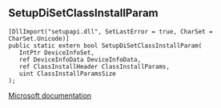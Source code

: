 ## SetupDiSetClassInstallParam

```
[DllImport("setupapi.dll", SetLastError = true, CharSet = CharSet.Unicode)]
public static extern bool SetupDiSetClassInstallParam(
   IntPtr DeviceInfoSet,
   ref DeviceInfoData DeviceInfoData,
   ref ClassInstallHeader ClassInstallParams,
   uint ClassInstallParamsSize
);
```

[Microsoft documentation](TODO)
